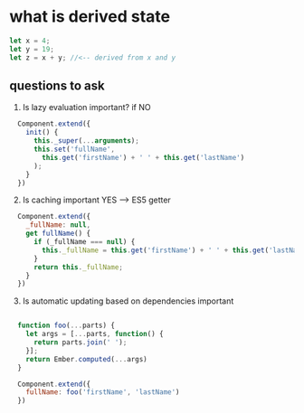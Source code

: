 # what is derived state

```js
let x = 4;
let y = 19;
let z = x + y; //<-- derived from x and y
```
## questions to ask

1. Is lazy evaluation important?
if NO

```js
  Component.extend({
    init() {
      this._super(...arguments);
      this.set('fullName', 
        this.get('firstName') + ' ' + this.get('lastName')
      );
    }
  })
```

2. Is caching important
YES --> ES5 getter
```js
  Component.extend({
    _fullName: null,
    get fullName() {
      if (_fullName === null) {
        this._fullName = this.get('firstName') + ' ' + this.get('lastName');
      }
      return this._fullName;
    }
  })
```

3. Is automatic updating based on dependencies important

```js

  function foo(...parts) {
    let args = [...parts, function() {
      return parts.join(' ');
    }];
    return Ember.computed(...args)
  }

  Component.extend({
    fullName: foo('firstName', 'lastName')
  })
```